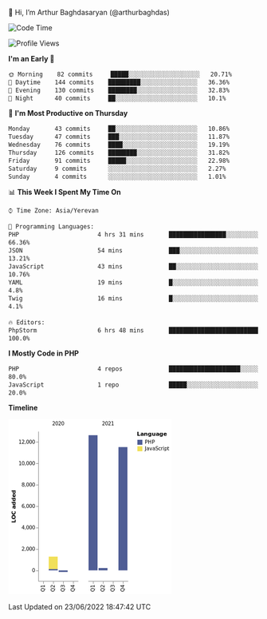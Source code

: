 👋 Hi, I’m Arthur Baghdasaryan (@arthurbaghdas)


<!--START_SECTION:waka-->
![Code Time](http://img.shields.io/badge/Code%20Time-0%20secs-blue)

![Profile Views](http://img.shields.io/badge/Profile%20Views-0-blue)

**I'm an Early 🐤** 

```text
🌞 Morning    82 commits     █████░░░░░░░░░░░░░░░░░░░░   20.71% 
🌆 Daytime    144 commits    █████████░░░░░░░░░░░░░░░░   36.36% 
🌃 Evening    130 commits    ████████░░░░░░░░░░░░░░░░░   32.83% 
🌙 Night      40 commits     ██░░░░░░░░░░░░░░░░░░░░░░░   10.1%

```
📅 **I'm Most Productive on Thursday** 

```text
Monday       43 commits     ██░░░░░░░░░░░░░░░░░░░░░░░   10.86% 
Tuesday      47 commits     ███░░░░░░░░░░░░░░░░░░░░░░   11.87% 
Wednesday    76 commits     ████░░░░░░░░░░░░░░░░░░░░░   19.19% 
Thursday     126 commits    ████████░░░░░░░░░░░░░░░░░   31.82% 
Friday       91 commits     █████░░░░░░░░░░░░░░░░░░░░   22.98% 
Saturday     9 commits      ░░░░░░░░░░░░░░░░░░░░░░░░░   2.27% 
Sunday       4 commits      ░░░░░░░░░░░░░░░░░░░░░░░░░   1.01%

```


📊 **This Week I Spent My Time On** 

```text
⌚︎ Time Zone: Asia/Yerevan

💬 Programming Languages: 
PHP                      4 hrs 31 mins       ████████████████░░░░░░░░░   66.36% 
JSON                     54 mins             ███░░░░░░░░░░░░░░░░░░░░░░   13.21% 
JavaScript               43 mins             ██░░░░░░░░░░░░░░░░░░░░░░░   10.76% 
YAML                     19 mins             █░░░░░░░░░░░░░░░░░░░░░░░░   4.8% 
Twig                     16 mins             █░░░░░░░░░░░░░░░░░░░░░░░░   4.1%

🔥 Editors: 
PhpStorm                 6 hrs 48 mins       █████████████████████████   100.0%

```

**I Mostly Code in PHP** 

```text
PHP                      4 repos             ████████████████████░░░░░   80.0% 
JavaScript               1 repo              █████░░░░░░░░░░░░░░░░░░░░   20.0%

```


**Timeline**

![Chart not found](https://raw.githubusercontent.com/arthurbaghdas/arthurbaghdas/main/charts/bar_graph.png) 


 Last Updated on 23/06/2022 18:47:42 UTC
<!--END_SECTION:waka-->
